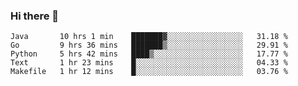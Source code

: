 ### Hi there 👋

<!--
**yeya24/yeya24** is a ✨ _special_ ✨ repository because its `README.md` (this file) appears on your GitHub profile.

Here are some ideas to get you started:

- 🔭 I’m currently working on ...
- 🌱 I’m currently learning ...
- 👯 I’m looking to collaborate on ...
- 🤔 I’m looking for help with ...
- 💬 Ask me about ...
- 📫 How to reach me: ...
- 😄 Pronouns: ...
- ⚡ Fun fact: ...
-->

<!--START_SECTION:waka-->
```text
Java       10 hrs 1 min    ███████▓░░░░░░░░░░░░░░░░░   31.18 % 
Go         9 hrs 36 mins   ███████▒░░░░░░░░░░░░░░░░░   29.91 % 
Python     5 hrs 42 mins   ████▒░░░░░░░░░░░░░░░░░░░░   17.77 % 
Text       1 hr 23 mins    █░░░░░░░░░░░░░░░░░░░░░░░░   04.33 % 
Makefile   1 hr 12 mins    █░░░░░░░░░░░░░░░░░░░░░░░░   03.76 % 
```
<!--END_SECTION:waka-->
